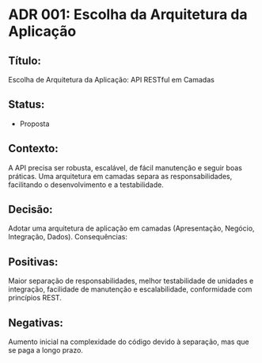 # ADR 001: Escolha da Arquitetura da Aplicação

## Título:
 Escolha de Arquitetura da Aplicação: API RESTful em Camadas
## Status:
- Proposta

## Contexto: 
A API precisa ser robusta, escalável, de fácil manutenção e seguir boas práticas. Uma arquitetura em camadas separa as responsabilidades, facilitando o desenvolvimento e a testabilidade.

## Decisão:
 Adotar uma arquitetura de aplicação em camadas (Apresentação, Negócio, Integração, Dados).
Consequências:

## Positivas:
 Maior separação de responsabilidades, melhor testabilidade de unidades e integração, facilidade de manutenção e escalabilidade, conformidade com princípios REST.

## Negativas:
 Aumento inicial na complexidade do código devido à separação, mas que se paga a longo prazo.
